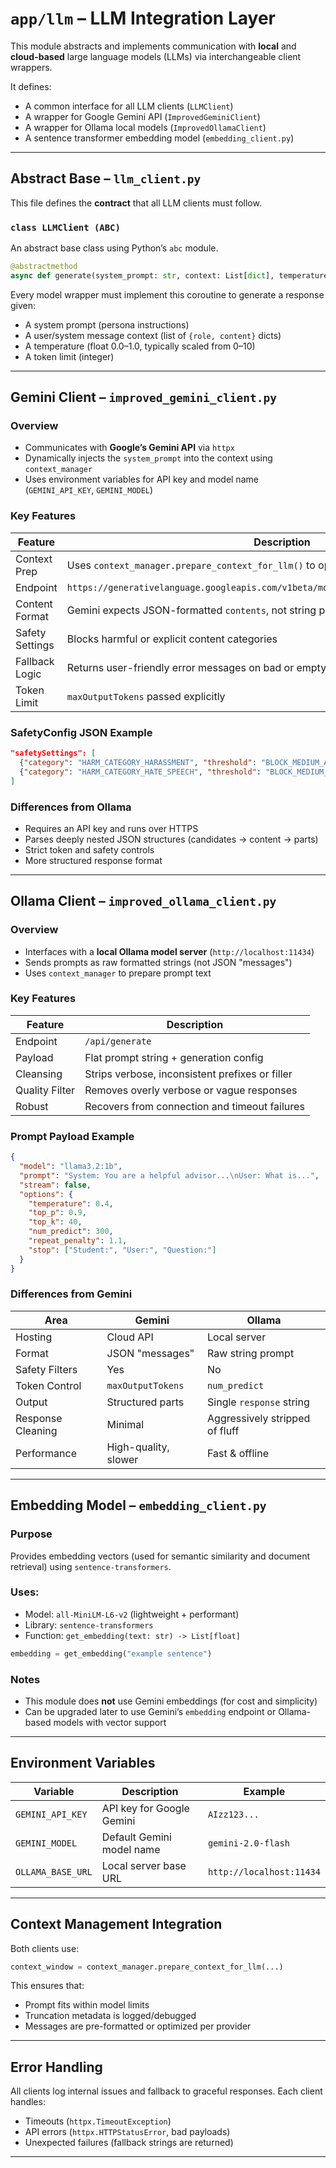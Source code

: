 # `app/llm` – LLM Integration Layer

This module abstracts and implements communication with **local** and **cloud-based** large language models (LLMs) via interchangeable client wrappers.

It defines:
- A common interface for all LLM clients (`LLMClient`)
- A wrapper for Google Gemini API (`ImprovedGeminiClient`)
- A wrapper for Ollama local models (`ImprovedOllamaClient`)
- A sentence transformer embedding model (`embedding_client.py`)

---

## Abstract Base – `llm_client.py`

This file defines the **contract** that all LLM clients must follow.

### `class LLMClient (ABC)`

An abstract base class using Python’s `abc` module.

```python
@abstractmethod
async def generate(system_prompt: str, context: List[dict], temperature: float, max_tokens: int) -> str
```

Every model wrapper must implement this coroutine to generate a response given:
- A system prompt (persona instructions)
- A user/system message context (list of `{role, content}` dicts)
- A temperature (float 0.0–1.0, typically scaled from 0–10)
- A token limit (integer)

---

## Gemini Client – `improved_gemini_client.py`

### Overview

- Communicates with **Google’s Gemini API** via `httpx`
- Dynamically injects the `system_prompt` into the context using `context_manager`
- Uses environment variables for API key and model name (`GEMINI_API_KEY`, `GEMINI_MODEL`)

### Key Features

| Feature | Description |
|--------|-------------|
| Context Prep | Uses `context_manager.prepare_context_for_llm()` to optimize message length |
| Endpoint | `https://generativelanguage.googleapis.com/v1beta/models/{model_name}:generateContent` |
| Content Format | Gemini expects JSON-formatted `contents`, not string prompts |
| Safety Settings | Blocks harmful or explicit content categories |
| Fallback Logic | Returns user-friendly error messages on bad or empty responses |
| Token Limit | `maxOutputTokens` passed explicitly |

### SafetyConfig JSON Example

```json
"safetySettings": [
  {"category": "HARM_CATEGORY_HARASSMENT", "threshold": "BLOCK_MEDIUM_AND_ABOVE"},
  {"category": "HARM_CATEGORY_HATE_SPEECH", "threshold": "BLOCK_MEDIUM_AND_ABOVE"}
]
```

### Differences from Ollama
- Requires an API key and runs over HTTPS
- Parses deeply nested JSON structures (candidates → content → parts)
- Strict token and safety controls
- More structured response format

---

## Ollama Client – `improved_ollama_client.py`

### Overview

- Interfaces with a **local Ollama model server** (`http://localhost:11434`)
- Sends prompts as raw formatted strings (not JSON "messages")
- Uses `context_manager` to prepare prompt text

### Key Features

| Feature | Description |
|--------|-------------|
| Endpoint | `/api/generate` |
| Payload | Flat prompt string + generation config |
| Cleansing | Strips verbose, inconsistent prefixes or filler |
| Quality Filter | Removes overly verbose or vague responses |
| Robust | Recovers from connection and timeout failures |

### Prompt Payload Example

```json
{
  "model": "llama3.2:1b",
  "prompt": "System: You are a helpful advisor...\nUser: What is...",
  "stream": false,
  "options": {
    "temperature": 0.4,
    "top_p": 0.9,
    "top_k": 40,
    "num_predict": 300,
    "repeat_penalty": 1.1,
    "stop": ["Student:", "User:", "Question:"]
  }
}
```

### Differences from Gemini

| Area | Gemini | Ollama |
|------|--------|--------|
| Hosting | Cloud API | Local server |
| Format | JSON "messages" | Raw string prompt |
| Safety Filters | Yes | No |
| Token Control | `maxOutputTokens` | `num_predict` |
| Output | Structured parts | Single `response` string |
| Response Cleaning | Minimal | Aggressively stripped of fluff |
| Performance | High-quality, slower | Fast & offline |

---

## Embedding Model – `embedding_client.py`

### Purpose

Provides embedding vectors (used for semantic similarity and document retrieval) using `sentence-transformers`.

### Uses:
- Model: `all-MiniLM-L6-v2` (lightweight + performant)
- Library: `sentence-transformers`
- Function: `get_embedding(text: str) -> List[float]`

```python
embedding = get_embedding("example sentence")
```

### Notes
- This module does **not** use Gemini embeddings (for cost and simplicity)
- Can be upgraded later to use Gemini’s `embedding` endpoint or Ollama-based models with vector support

---

## Environment Variables

| Variable | Description | Example |
|----------|-------------|---------|
| `GEMINI_API_KEY` | API key for Google Gemini | `AIzz123...` |
| `GEMINI_MODEL` | Default Gemini model name | `gemini-2.0-flash` |
| `OLLAMA_BASE_URL` | Local server base URL | `http://localhost:11434` |

---

## Context Management Integration

Both clients use:

```python
context_window = context_manager.prepare_context_for_llm(...)
```

This ensures that:
- Prompt fits within model limits
- Truncation metadata is logged/debugged
- Messages are pre-formatted or optimized per provider

---

## Error Handling

All clients log internal issues and fallback to graceful responses. Each client handles:
- Timeouts (`httpx.TimeoutException`)
- API errors (`httpx.HTTPStatusError`, bad payloads)
- Unexpected failures (fallback strings are returned)

---